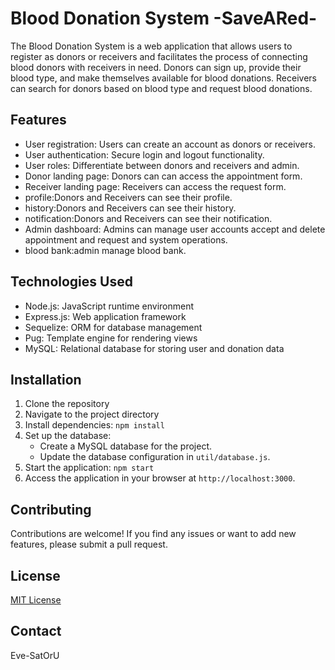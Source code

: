 # Blood Donation System -SaveARed-

The Blood Donation System is a web application that allows users to register as donors or receivers and facilitates the process of connecting blood donors with receivers in need. Donors can sign up, provide their blood type, and make themselves available for blood donations. Receivers can search for donors based on blood type and request blood donations.

## Features

- User registration: Users can create an account as donors or receivers.
- User authentication: Secure login and logout functionality.
- User roles: Differentiate between donors and receivers and admin.
- Donor landing page: Donors can can access the appointment form.
- Receiver landing page: Receivers can access the request form.
- profile:Donors and Receivers can see their profile.
- history:Donors and Receivers can see their history.
- notification:Donors and Receivers can see their notification.
- Admin dashboard: Admins can manage user accounts accept and delete appointment and request and system operations.
- blood bank:admin manage blood bank. 


## Technologies Used

- Node.js: JavaScript runtime environment
- Express.js: Web application framework
- Sequelize: ORM for database management
- Pug: Template engine for rendering views
- MySQL: Relational database for storing user and donation data

## Installation

1. Clone the repository
2. Navigate to the project directory
3. Install dependencies: `npm install`
4. Set up the database:
   - Create a MySQL database for the project.
   - Update the database configuration in `util/database.js`.
5. Start the application: `npm start`
6. Access the application in your browser at `http://localhost:3000`.

## Contributing

Contributions are welcome! If you find any issues or want to add new features, please submit a pull request.

## License

[MIT License](https://opensource.org/licenses/MIT)
## Contact
Eve-SatOrU